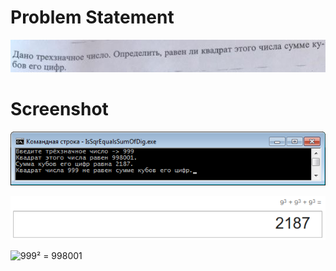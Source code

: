 # Problem Statement

![Определить, равен ли квадрат трёхзначного числа сумме кубов его цифр](problem-statement.jpg)

# Screenshot

![IsSqrEqualsSumOfDig.exe](screenshot.png)

![9³ + 9³ + 9³ = 2187](9%C2%B3%20%2B%209%C2%B3%20%2B%209%C2%B3%20%3D%202187.png)

![999² = 998001](999%C2%B2%20%3D%20998001.png)
